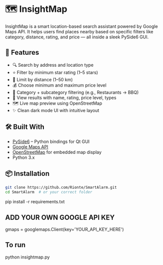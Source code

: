 # 🗺️ InsightMap

InsightMap is a smart location-based search assistant powered by Google Maps API. It helps users find places nearby based on specific filters like category, distance, rating, and price — all inside a sleek PySide6 GUI.

## 🚀 Features

- 🔍 Search by address and location type
- ⭐ Filter by minimum star rating (1–5 stars)
- 📏 Limit by distance (1–50 km)
- 💰 Choose minimum and maximum price level
- 📂 Category + subcategory filtering (e.g., Restaurants → BBQ)
- 📍 View results with name, rating, price level, types
- 🗺️ Live map preview using OpenStreetMap
- ✨ Clean dark mode UI with intuitive layout

## 🛠️ Built With

- [PySide6](https://doc.qt.io/qtforpython/) – Python bindings for Qt GUI
- [Google Maps API](https://developers.google.com/maps/documentation/places/web-service/overview)
- [OpenStreetMap](https://www.openstreetmap.org/) for embedded map display
- Python 3.x

## 📦 Installation

```bash
git clone https://github.com/Rionte/SmartAlarm.git
cd SmartAlarm  # or your correct folder
```
pip install -r requirements.txt

## ADD YOUR OWN GOOGLE API KEY

gmaps = googlemaps.Client(key='YOUR_API_KEY_HERE')

## To run

python insightmap.py
